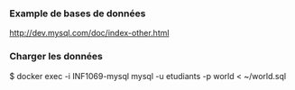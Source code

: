 
### Example de bases de données
http://dev.mysql.com/doc/index-other.html

### Charger les données

$ docker exec  -i INF1069-mysql  mysql -u etudiants -p<MDP> world < ~/world.sql
